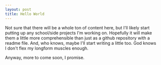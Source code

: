 ```yaml
---
layout: post
title: Hello World
---
```

Not sure that there will be a whole ton of content here, but I'll likely start putting up any school/side projects I'm working on. Hopefully it will make them a little more comprehensible than just as a github repository with a readme file. And, who knows, maybe I'll start writing a little too. God knows I don't flex my longform muscles enough.

Anyway, more to come soon, I promise.

